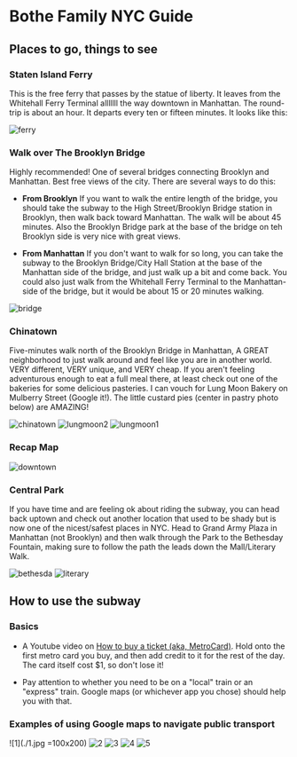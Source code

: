 # Bothe Family NYC Guide

## Places to go, things to see

### Staten Island Ferry

This is the free ferry that passes by the statue of liberty. It leaves from the Whitehall Ferry Terminal alllllll the way downtown in Manhattan. The round-trip is about an hour. It departs every ten or fifteen minutes. It looks like this:

![ferry](./ferry.jpg)


### Walk over The Brooklyn Bridge

Highly recommended! One of several bridges connecting Brooklyn and Manhattan. Best free views of the city. There are several ways to do this:

* **From Brooklyn** If you want to walk the entire length of the bridge, you should take the subway to the High Street/Brooklyn Bridge station in Brooklyn, then walk back toward Manhattan. The walk will be about 45 minutes. Also the Brooklyn Bridge park at the base of the bridge on teh Brooklyn side is very nice with great views.

* **From Manhattan** If you don't want to walk for so long, you can take the subway to the Brooklyn Bridge/City Hall Station at the base of the Manhattan side of the bridge, and just walk up a bit and come back. You could also just walk from the Whitehall Ferry Terminal to the Manhattan-side of the bridge, but it would be about 15 or 20 minutes walking.

![bridge](./bridge.jpg)

### Chinatown

Five-minutes walk north of the Brooklyn Bridge in Manhattan, A GREAT neighborhood to just walk around and feel like you are in another world. VERY different, VERY unique, and VERY cheap. If you aren't feeling adventurous enough to eat a full meal there, at least check out one of the bakeries for some delicious pasteries. I can vouch for Lung Moon Bakery on Mulberry Street (Google it!). The little custard pies (center in pastry photo below) are AMAZING!

![chinatown](./chinatown.jpg)
![lungmoon2](./lungmoon2.jpg)
![lungmoon1](./lungmoon1.jpg)

### Recap Map

![downtown](./downtown.jpg)

### Central Park

If you have time and are feeling ok about riding the subway, you can head back uptown and check out another location that used to be shady but is now one of the nicest/safest places in NYC. Head to Grand Army Plaza in Manhattan (not Brooklyn) and then walk through the Park to the Bethesday Fountain, making sure to follow the path the leads down the Mall/Literary Walk.

![bethesda](bethesda.jpg)
![literary](./literary.jpg)


## How to use the subway

### Basics

* A Youtube video on [How to buy a ticket (aka, MetroCard)](https://www.youtube.com/watch?v=wgZ3KgLsf60). Hold onto the first metro card you buy, and then add credit to it for the rest of the day. The card itself cost $1, so don't lose it!

* Pay attention to whether you need to be on a "local" train or an "express" train. Google maps (or whichever app you chose) should help you with that.

### Examples of using Google maps to navigate public transport

![1](./1.jpg =100x200)
![2](./2.jpg)
![3](./3.jpg)
![4](./4.jpg)
![5](./5.jpg)